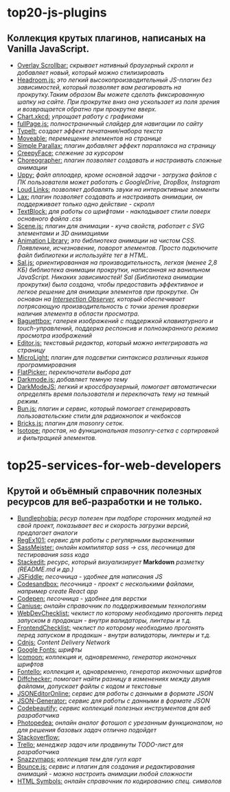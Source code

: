 # top20-js-plugins
## Коллекция крутых плагинов, написаных на Vanilla JavaScript.

- [Overlay Scrollbar:](https://kingsora.github.io/OverlayScrollbars/#!overview) *скрывает нативный браузерный скролл и добавляет новый, который можно стилизировать*
- [Headroom.js:](https://wicky.nillia.ms/headroom.js/) *это легкий высокопроизводительный JS-плагин без зависимостей, который позволяет вам реагировать на прокрутку.Таким образом Вы можете сделать фиксированную шапку на сайте. При прокрутке вниз она ускользает из поля зрения и возвращается обратно при прокрутке вверх.*
- [Chart.xkcd:](https://timqian.com/chart.xkcd/) *упрощает работу с графиками*
- [fullPage.js:](https://alvarotrigo.com/fullPage/) *полностраничный слайдер для навигации по сайту*
- [TypeIt:](https://github.com/alexmacarthur/typeit) *создает эффект печатания/набора текста*
- [Moveable:](https://github.com/daybrush/moveable) *перемещение элементов на странице*
- [Simple Parallax:](https://simpleparallax.com) *плагин добавляет эффект параллакса на страницу*
- [CreepyFace:](https://creepyface.io) *слежение за курсором*
- [Choreographer:](https://christinecha.github.io/choreographer-js/) *плагин позволяет создавать и настраивать сложные анимации*
- [Uppy:](https://uppy.io) *файл аплоадер, кроме основной задачи - загрузка файлов с ПК пользователя может работать с GoogleDrive, DropBox, Instagram*
- [Loud Links:](https://loudlinks.rocks) *позволяет добавлять звуки на интерактивные элементы*
- [Lax:](https://github.com/alexfoxy/lax.js) *плагин позволяет создавать и настраивать анимации, он поддерживает только одно действие - скролл*
- [TextBlock:](http://textblock.io) *для работы со шрифтами - накладывает стили поверх основного файла .css*
- [Scene.js:](https://daybrush.com/scenejs/) *плагин для анимации - куча свойств, работает с SVG элементами и 3D анимациями*
- [Animation Library:](http://animation.kaustubhmenon.com/) *это библиотека анимации на чистом CSS. Появление, исчезновение, поворот элементов. Просто подключите файл библиотеки и используйте тег в HTML.*
- [Sal.js:](https://mciastek.github.io/sal/) *ориентированная на производительность, легкая (менее 2,8 КБ) библиотека анимации прокрутки, написанная на ванильном JavaScript. Никаких зависимостей! Sal (Библиотека анимации прокрутки) была создана, чтобы предоставить эффективное и легкое решение для анимации элементов при прокрутке. Он основан на [Intersection Observer](https://developer.mozilla.org/en-US/docs/Web/API/Intersection_Observer_API), который обеспечивает потрясающую производительность с точки зрения проверки наличия элемента в области просмотра.*
- [Baguettbox:](https://feimosi.github.io/baguetteBox.js/) *галерея изображений с поддержкой клавиатурного и touch-управлений, поддерка респонсив и полноэкранного режима просмотра изображений*
- [Editor.js:](https://editorjs.io) *текстовый редактор, который можно интегрировать на страницу*
- [MicroLight:](https://asvd.github.io/microlight/) *плагин для подсветки синтаксиса различных языков программирования*
- [FlatPicker:](https://flatpickr.js.org) *переключатели выбора дат*
- [Darkmode.js:](https://darkmodejs.learn.uno) *добавляет темную тему*
- [DarkModeJS:](https://nickdeny.github.io/darkmode-js/) *легкий и кроссбраузерный, помогает автоматически определять время пользователя и переключать тему на темный режим.*
- [Bun.js:](https://bun.js.org) *плагин и сервис, который помогает сгенерировать пользовательские стили для радиокнопок и чекбоксов*
- [Bricks.js:](http://callmecavs.com/bricks.js/) *плагин для masonry сеток.*
- [Isotope:](https://isotope.metafizzy.co/) *простая, но функциональная masonry-сетка с сортировкой и фильтрацией элементов.*

# top25-services-for-web-developers
## Крутой и объёмный справочник полезных ресурсов для веб-разработки и не только.
 
- [Bundlephobia:](https://bundlephobia.com) *ресур полезен при подборе сторонних модулей на свой проект, показывает вес и скорость загрузки версий, предлагает аналоги*
- [RegEx101:](https://regex101.com) *сервис для работы с регулярными выражениями*
- [SassMeister:](https://www.sassmeister.com) *онлайн компилятор sass -> css, песочница для тестирования sass кода*
- [Stackedit:](https://stackedit.io) *ресурс, который визуализирует* **Markdown** *разметку (README.md и др.)*
- [JSFiddle:](https://jsfiddle.net) *песочница - удобнее для написания JS*
- [Codesandbox:](https://codesandbox.io) *песочница - проект с несколькими файлами, например create React app*
- [Codepen:](https://codepen.io) *песочница - удобнее для верстки*
- [Caniuse:](https://caniuse.com) *онлайн справочник по поддерживаемым технологиям*
- [WebDevChecklist:](https://webdevchecklist.com) *чеклист по которому необходимо прогонять перед запуском в продакшн - внутри валидаторы, линтеры и т.д.*
- [FrontendChecklist:](https://frontendchecklist.io) *чеклист по которому необходимо прогонять перед запуском в продакшн - внутри валидаторы, линтеры и т.д.*
- [Cdnjs:](https://cdnjs.com) *Content Delivery Network*
- [Google Fonts:](https://fonts.google.com) *шрифты*
- [Icomoon:](https://icomoon.io) *коллекция и, одновременно, генератор иконочных шрифтов*
- [Fontello:](http://fontello.com) *коллекция и, одновременно, генератор иконочных шрифтов*
- [Diffchecker:](https://www.diffchecker.com) *помогает найти разницу в изменениях между двумя файлами, допускает файлы с кодом и текстовые*
- [JSONEditorOnline:](https://jsoneditoronline.org) *сервис для работы с данными в формате JSON*
- [JSON-Generator:](https://www.json-generator.com) *сервис для работы с данными в формате JSON*
- [Codebeautify:](https://codebeautify.org) *сервис коллекций полезных инструментов для веб разработчика*
- [Photopedea:](https://www.photopea.com) *онлайн аналог фотошоп с урезанным функционалом, но для решения базовых задач отлично подойдет*
- [Stackoverflow:](https://stackoverflow.com)
- [Trello:](https://trello.com) *менеджер задач или продвинуты TODO-лист для разработчика*
- [Snazzymaps:](https://snazzymaps.com) *коллекция тем для гугл карт*
- [Bounce.js:](http://bouncejs.com) *сервис и плагин для создания и редактирования анимаций - можно настроить анимации любой сложности*
- [HTML Symbols:](https://www.toptal.com/designers/htmlarrows/) *онлайн справочник по кодированию спец. символов*
